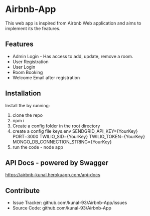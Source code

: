 Airbnb-App
========

This web app is inspired from Airbnb Web application and aims to implement its the features.

Features
--------

- Admin Login - Has access to add, update, remove a room.
- User Registration
- User Login
- Room Booking
- Welcome Email after registration

Installation
------------

Install the by running:
1. clone the repo
2. npm i
3. Create a config folder in the root directory
4. create a config file keys.env
        SENDGRID_API_KEY={YourKey}
        PORT=3000
        TWILIO_SID={YourKey}
        TWILIO_TOKEN={YourKey}
        MONGO_DB_CONNECTION_STRING={YourKey}
5. run the code - node app

API Docs - powered by Swagger
----------

https://airbnb-kunal.herokuapp.com/api-docs

Contribute
----------

- Issue Tracker: github.com/kunal-93/Airbnb-App/issues
- Source Code: github.com/kunal-93/Airbnb-App

